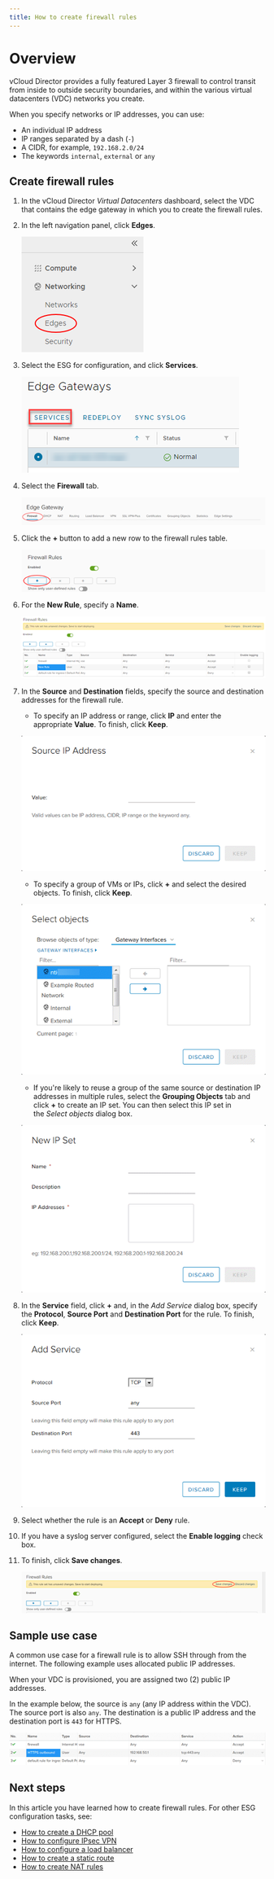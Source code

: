 ```yaml
---
title: How to create firewall rules
---
```


# Overview

vCloud Director provides a fully featured Layer 3 firewall to control transit from inside to outside security boundaries, and within the various virtual datacenters (VDC) networks you create.

When you specify networks or IP addresses, you can use:

-   An individual IP address
-   IP ranges separated by a dash (`-`)
-   A CIDR, for example, `192.168.2.0/24`
-   The keywords `internal`, `external` or `any`

## Create firewall rules

1. In the vCloud Director _Virtual Datacenters_ dashboard, select the VDC that contains the edge gateway in which you to create the firewall rules.

1. In the left navigation panel, click **Edges**.

    ![001.png](./assets/nav_edge.png)

1. Select the ESG for configuration, and click **Services**.

    ![image.png](./assets/nav_services.png)

1. Select the **Firewall** tab.

    ![003.png](./assets/nav_firewall.png)

1. Click the **+** button to add a new row to the firewall rules table.

    ![004.png](./assets/new_firewall.png)

1. For the **New Rule**, specify a **Name**.

    ![005.png](./assets/firewall_name.png)

1. In the **Source** and **Destination** fields, specify the source and destination addresses for the firewall rule.

    -   To specify an IP address or range, click **IP** and enter the appropriate **Value**. To finish, click **Keep**.

    ![006.png](./assets/firewall_source_ip.png)

    -   To specify a group of VMs or IPs, click **+** and select the desired objects. To finish, click **Keep**.

    ![007.png](./assets/firewall_objects.png)

    -   If you're likely to reuse a group of the same source or destination IP addresses in multiple rules, select the **Grouping Objects** tab and click **+** to create an IP set. You can then select this IP set in the _Select objects_ dialog box.

    ![008.png](./assets/firewall_ipsets.png)

1. In the **Service** field, click **+** and, in the _Add Service_ dialog box, specify the **Protocol**, **Source Port** and **Destination Port** for the rule. To finish, click **Keep**.

    ![009.png](./assets/firewall_service.png)

1. Select whether the rule is an **Accept** or **Deny** rule.

1. If you have a syslog server configured, select the **Enable logging** check box.

1. To finish, click **Save changes**.

    ![010.png](./assets/firewall_save.png)

## Sample use case

A common use case for a firewall rule is to allow SSH through from the internet. The following example uses allocated public IP addresses.

When your VDC is provisioned, you are assigned two (2) public IP addresses.

In the example below, the source is `any` (any IP address within the VDC). The source port is also `any`. The destination is a public IP address and the destination port is `443` for HTTPS.

![011.png](./assets/firewall_use_case.png)

## Next steps

In this article you have learned how to create firewall rules. For other ESG configuration tasks, see:

-   [How to create a DHCP pool](./how_to_create_a_dhcp_pool.md)
-   [How to configure IPsec VPN](./how_to_configure_ipsec_vpn.md)
-   [How to configure a load balancer](./how_to_configure_a_load_balancer.md)
-   [How to create a static route](./how_to_create_a_static_route.md)
-   [How to create NAT rules](./how_to_create_NAT_rules.md)
